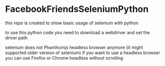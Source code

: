 # FacebookFriendsSeleniumPython
this repo is created to show basic usage of selenium with python

to use this python code you need to download a webdriver and set the driver path

selenium does not Phanthomjs headless browser anymore (it might supported older version of selenium) if you want to use a headless browser you can use Firefox or Chrome headless without scrolling

